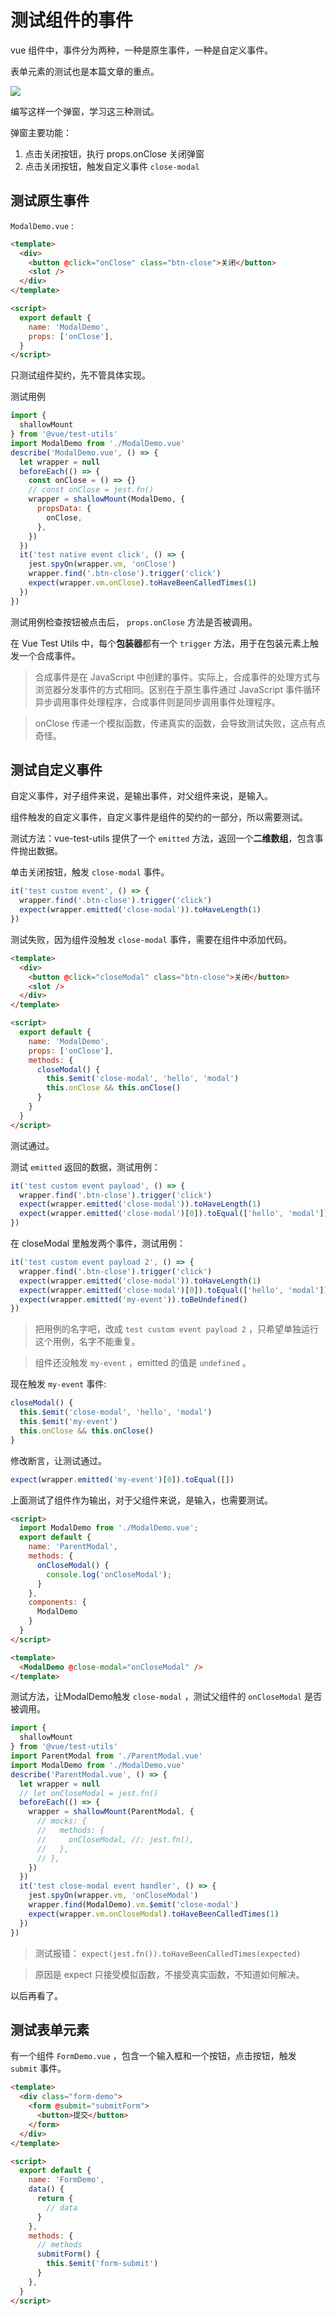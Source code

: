 # 测试组件的事件

vue 组件中，事件分为两种，一种是原生事件，一种是自定义事件。

表单元素的测试也是本篇文章的重点。

![](https://jsd.cdn.zzko.cn/gh/jackchoumine/jack-picture@master/test-moadal.png)

编写这样一个弹窗，学习这三种测试。

弹窗主要功能：

1. 点击关闭按钮，执行 props.onClose 关闭弹窗
2. 点击关闭按钮，触发自定义事件 `close-modal`

## 测试原生事件

`ModalDemo.vue` :

```html
<template>
  <div>
    <button @click="onClose" class="btn-close">关闭</button>
    <slot />
  </div>
</template>

<script>
  export default {
    name: 'ModalDemo',
    props: ['onClose'],
  }
</script>
```

只测试组件契约，先不管具体实现。

测试用例

```js
import {
  shallowMount
} from '@vue/test-utils'
import ModalDemo from './ModalDemo.vue'
describe('ModalDemo.vue', () => {
  let wrapper = null
  beforeEach(() => {
    const onClose = () => {}
    // const onClose = jest.fn()
    wrapper = shallowMount(ModalDemo, {
      propsData: {
        onClose,
      },
    })
  })
  it('test native event click', () => {
    jest.spyOn(wrapper.vm, 'onClose')
    wrapper.find('.btn-close').trigger('click')
    expect(wrapper.vm.onClose).toHaveBeenCalledTimes(1)
  })
})
```

测试用例检查按钮被点击后， `props.onClose` 方法是否被调用。

在 Vue Test Utils 中，每个**包装器**都有一个 `trigger` 方法，用于在包装元素上触发一个合成事件。

> 合成事件是在 JavaScript 中创建的事件。实际上，合成事件的处理方式与浏览器分发事件的方式相同。区别在于原生事件通过 JavaScript 事件循环异步调用事件处理程序，合成事件则是同步调用事件处理程序。

> onClose 传递一个模拟函数，传递真实的函数，会导致测试失败，这点有点奇怪。

## 测试自定义事件

自定义事件，对子组件来说，是输出事件，对父组件来说，是输入。

组件触发的自定义事件，自定义事件是组件的契约的一部分，所以需要测试。

测试方法：vue-test-utils 提供了一个 `emitted` 方法，返回一个**二维数组**，包含事件抛出数据。

单击关闭按钮，触发 `close-modal` 事件。

```js
it('test custom event', () => {
  wrapper.find('.btn-close').trigger('click')
  expect(wrapper.emitted('close-modal')).toHaveLength(1)
})
```

测试失败，因为组件没触发 `close-modal` 事件，需要在组件中添加代码。

```html
<template>
  <div>
    <button @click="closeModal" class="btn-close">关闭</button>
    <slot />
  </div>
</template>

<script>
  export default {
    name: 'ModalDemo',
    props: ['onClose'],
    methods: {
      closeModal() {
        this.$emit('close-modal', 'hello', 'modal')
        this.onClose && this.onClose()
      }
    }
  }
</script>
```

测试通过。

测试 `emitted` 返回的数据，测试用例：

```js
it('test custom event payload', () => {
  wrapper.find('.btn-close').trigger('click')
  expect(wrapper.emitted('close-modal')).toHaveLength(1)
  expect(wrapper.emitted('close-modal')[0]).toEqual(['hello', 'modal'])
})
```

在 closeModal 里触发两个事件，测试用例：

```js
it('test custom event payload 2', () => {
  wrapper.find('.btn-close').trigger('click')
  expect(wrapper.emitted('close-modal')).toHaveLength(1)
  expect(wrapper.emitted('close-modal')[0]).toEqual(['hello', 'modal'])
  expect(wrapper.emitted('my-event')).toBeUndefined()
})
```

> 把用例的名字吧，改成 `test custom event payload 2` ，只希望单独运行这个用例，名字不能重复。

> 组件还没触发 `my-event` ，emitted 的值是 `undefined` 。

现在触发 `my-event` 事件:

```js
closeModal() {
  this.$emit('close-modal', 'hello', 'modal')
  this.$emit('my-event')
  this.onClose && this.onClose()
}
```

修改断言，让测试通过。

```js
expect(wrapper.emitted('my-event')[0]).toEqual([])
```

上面测试了组件作为输出，对于父组件来说，是输入，也需要测试。

```HTML
<script>
  import ModalDemo from './ModalDemo.vue';
  export default {
    name: 'ParentModal',
    methods: {
      onCloseModal() {
        console.log('onCloseModal');
      }
    },
    components: {
      ModalDemo
    }
  }
</script>

<template>
  <ModalDemo @close-modal="onCloseModal" />
</template>
```

测试方法，让ModalDemo触发 `close-modal` ，测试父组件的 `onCloseModal` 是否被调用。

```js
import {
  shallowMount
} from '@vue/test-utils'
import ParentModal from './ParentModal.vue'
import ModalDemo from './ModalDemo.vue'
describe('ParentModal.vue', () => {
  let wrapper = null
  // let onCloseModal = jest.fn()
  beforeEach(() => {
    wrapper = shallowMount(ParentModal, {
      // mocks: {
      //   methods: {
      //     onCloseModal, //: jest.fn(),
      //   },
      // },
    })
  })
  it('test close-modal event handler', () => {
    jest.spyOn(wrapper.vm, 'onCloseModal')
    wrapper.find(ModalDemo).vm.$emit('close-modal')
    expect(wrapper.vm.onCloseModal).toHaveBeenCalledTimes(1)
  })
})
```

> 测试报错： `expect(jest.fn()).toHaveBeenCalledTimes(expected)`

> 原因是 expect 只接受模拟函数，不接受真实函数，不知道如何解决。

以后再看了。

<!-- BUG -->

## 测试表单元素

有一个组件 `FormDemo.vue` ，包含一个输入框和一个按钮，点击按钮，触发 `submit` 事件。

```html
<template>
  <div class="form-demo">
    <form @submit="submitForm">
      <button>提交</button>
    </form>
  </div>
</template>

<script>
  export default {
    name: 'FormDemo',
    data() {
      return {
        // data
      }
    },
    methods: {
      // methods
      submitForm() {
        this.$emit('form-submit')
      }
    },
  }
</script>
```
